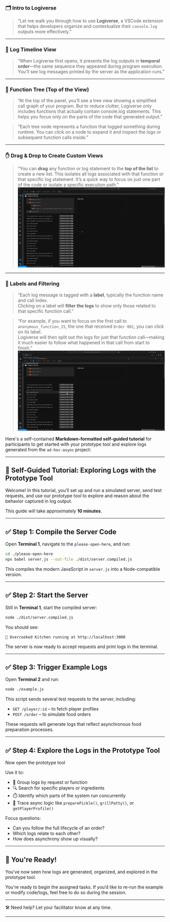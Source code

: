 

### 🗂️ Intro to Logiverse

> “Let me walk you through how to use **Logiverse**, a VSCode extension that helps developers organize and contextualize their `console.log` outputs more effectively.”

---

### 🔁 Log Timeline View

> “When Logiverse first opens, it presents the log outputs in **temporal order**—the same sequence they appeared during program execution. You’ll see log messages printed by the server as the application runs.”

---

### 🌳 Function Tree (Top of the View)

> “At the top of the panel, you’ll see a tree view showing a simplified call graph of your program. But to reduce clutter, Logiverse only includes functions that actually contain console.log statements. This helps you focus only on the parts of the code that generated output.”

> “Each tree node represents a function that logged something during runtime. You can click on a node to expand it and inspect the logs or subsequent function calls inside.”

---

### ✋ Drag & Drop to Create Custom Views

> “You can **drag** any function or log statement to the **top of the list** to create a new list. This isolates all logs associated with that function or that specific log statement. It’s a quick way to focus on just one part of the code or isolate a specific execution path.”
![Demo](../../../figures/call-graph.gif)

---

### 🔖 Labels and Filtering

> “Each log message is tagged with a **label**, typically the function name and call index.  
Clicking on a label will **filter the logs** to show only those related to that specific function call.”

> “For example, if you want to focus on the first call to `anonymous_function_15`, the one that received `Order 001`, you can click on its label.  
Logiverse will then split out the logs for just that function call—making it much easier to follow what happened in that call from start to finish.”
![Demo](../../../figures/execution-label.gif)


Here's a self-contained **Markdown-formatted self-guided tutorial** for participants to get started with your prototype tool and explore logs generated from the `ad-hoc-async` project:

---

## 🧪 Self-Guided Tutorial: Exploring Logs with the Prototype Tool

Welcome! In this tutorial, you’ll set up and run a simulated server, send test requests, and use our prototype tool to explore and reason about the behavior captured in log output.

This guide will take approximately **10 minutes**.

---

## ✅ Step 1: Compile the Server Code

Open **Terminal 1**, navigate to the `please-open-here`, and run:

```bash
cd ./please-open-here
npx babel server.js --out-file ./dist/server.compiled.js
```

This compiles the modern JavaScript in `server.js` into a Node-compatible version.

---

## ✅ Step 2: Start the Server

Still in **Terminal 1**, start the compiled server:

```bash
node ./dist/server.compiled.js
```

You should see:

```
🍳 Overcooked Kitchen running at http://localhost:3000
```

The server is now ready to accept requests and print logs in the terminal.

---

## ✅ Step 3: Trigger Example Logs

Open **Terminal 2** and run:

```bash
node ./example.js
```

This script sends several test requests to the server, including:
- `GET /player/:id` – to fetch player profiles
- `POST /order` – to simulate food orders

These requests will generate logs that reflect asynchronous food preparation processes.

---

## ✅ Step 4: Explore the Logs in the Prototype Tool

Now open the prototype tool

Use it to:
- 📂 Group logs by request or function
- 🔍 Search for specific players or ingredients
- ⏱️ Identify which parts of the system run concurrently
- 🧠 Trace async logic like `preparePickle()`, `grillPatty()`, or `getPlayerProfile()`

Focus questions:
- Can you follow the full lifecycle of an order?
- Which logs relate to each other?
- How does asynchrony show up visually?
---

## 🎉 You're Ready!

You've now seen how logs are generated, organized, and explored in the prototype tool.

You're ready to begin the assigned tasks. If you’d like to re-run the example or modify code/logs, feel free to do so during the session.

---

🛠️ Need help? Let your facilitator know at any time.

---

